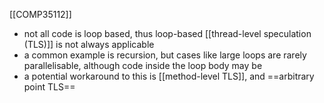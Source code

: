 [[COMP35112]]

- not all code is loop based, thus loop-based [[thread-level speculation (TLS)]] is not always applicable
- a common example is recursion, but cases like large loops are rarely parallelisable, although code inside the loop body may be
- a potential workaround to this is [[method-level TLS]], and ==arbitrary point TLS==